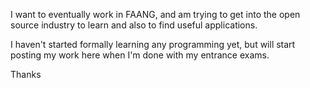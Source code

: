 I want to eventually work in FAANG, and am trying to get into the open source industry to learn and also to find useful applications.

I haven't started formally learning any programming yet, but will start posting my work here when I'm done with my entrance exams.

Thanks
